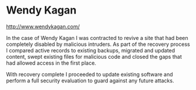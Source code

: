 # Wendy Kagan
http://www.wendykagan.com/

In the case of Wendy Kagan I was contracted to revive a site that had been completely disabled by malicious intruders. As part of the recovery process I compared active records to existing backups, migrated and updated content, swept existing files for malicious code and closed the gaps that had allowed access in the first place.

With recovery complete I proceeded to update existing software and perform a full security evaluation to guard against any future attacks.
